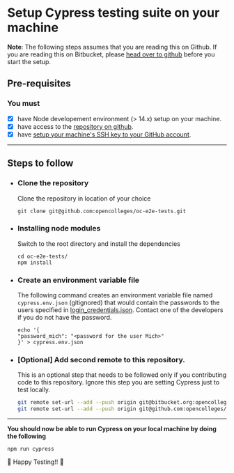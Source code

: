 # Setup Cypress testing suite on your machine

**Note**: The following steps assumes that you are reading this on Github. If you are reading this on Bitbucket, please [head over to github](https://github.com/opencolleges/oc-e2e-tests) before you start the setup.

## Pre-requisites
### You must
- [x] have Node developement environment (> 14.x) setup on your machine.
- [x] have access to the [repository on github](https://github.com/opencolleges/oc-e2e-tests).
- [x] have [setup your machine's SSH key to your GitHub account](https://docs.github.com/en/authentication/connecting-to-github-with-ssh/adding-a-new-ssh-key-to-your-github-account).

***

## Steps to follow

- ### Clone the repository
	Clone the repository in location of your choice
  ```
  git clone git@github.com:opencolleges/oc-e2e-tests.git
  ```

- ### Installing node modules
	Switch to the root directory and install the dependencies
	```
	cd oc-e2e-tests/
	npm install
	```

- ### Create an environment variable file
	The following command creates an environment variable file named `cypress.env.json` (gitignored) that would contain the passwords to the users specified in [login_credentials.json](cypress/fixtures/login_credentials.json). Contact one of the developers if you do not have the password.
	```
	echo '{
	"password_mich": "<password for the user Mich>"
	}' > cypress.env.json
	```

- ### [Optional] Add second remote to this repository.
	This is an optional step that needs to be followed only if you contributing code to this repository. Ignore this step you are setting Cypress just to test locally.
  ```bash
  git remote set-url --add --push origin git@bitbucket.org:opencollegeseduau/oc-e2e-tests.git
  git remote set-url --add --push origin git@github.com:opencolleges/oc-e2e-tests.git
  ```

***
**You should now be able to run Cypress on your local machine by doing the following**
```
npm run cypress
```

:tada: Happy Testing!! :tada:
